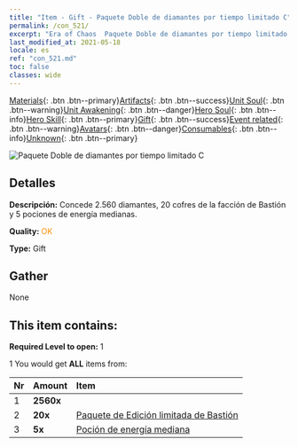 ```yaml
---
title: "Item - Gift - Paquete Doble de diamantes por tiempo limitado C"
permalink: /con_521/
excerpt: "Era of Chaos  Paquete Doble de diamantes por tiempo limitado C"
last_modified_at: 2021-05-18
locale: es
ref: "con_521.md"
toc: false
classes: wide
---
```

 [Materials](/ItemsES/){: .btn .btn--primary}[Artifacts](/ItemsES/Artifacts/){: .btn .btn--success}[Unit Soul](/ItemsES/UnitSoul/){: .btn .btn--warning}[Unit Awakening](/ItemsES/UnitAwakening/){: .btn .btn--danger}[Hero Soul](/ItemsES/HeroSoul/){: .btn .btn--info}[Hero Skill](/ItemsES/HeroSkill/){: .btn .btn--primary}[Gift](/ItemsES/Gift/){: .btn .btn--success}[Event related](/ItemsES/Events/){: .btn .btn--warning}[Avatars](/ItemsES/Avatars/){: .btn .btn--danger}[Consumables](/ItemsES/Consumables/){: .btn .btn--info}[Unknown](/ItemsES/Unknown/){: .btn .btn--primary}

 ![Paquete Doble de diamantes por tiempo limitado C](/images/t/i_907194.png)

## Detalles
 **Descripción:** Concede 2.560 diamantes, 20 cofres de la facción de Bastión y 5 pociones de energía medianas.

 **Quality:** <span style="color: #FF8C00">OK</span>

 **Type:** Gift

## Gather

  None

## This item contains:

 **Required Level to open:** 1

 1 You would get **ALL** items  from:

  | Nr | Amount |     Item    |
  |:---|:-------|:------------|
  | 1 |  **2560x** | <i class="fas fa-gem"/> |  | 
  | 2 |  **20x** | [Paquete de Edición limitada de Bastión](/ItemsES/con_2103/) |  | 
  | 3 |  **5x** | [Poción de energía mediana](/ItemsES/con_705/) |  | 
